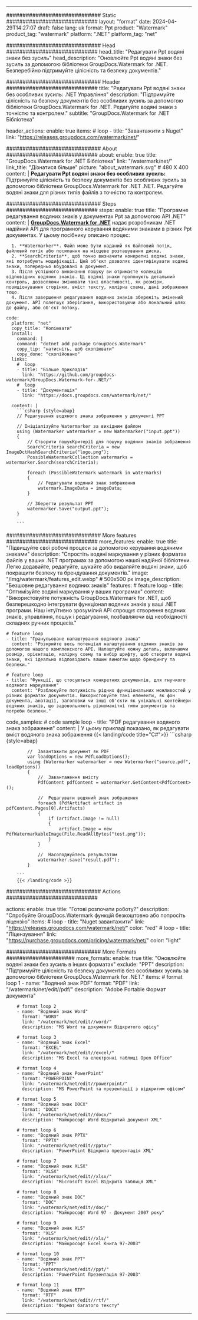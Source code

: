 
---
############################# Static ############################
layout: "format"
date:  2024-04-29T14:27:07
draft: false
lang: uk
format: Ppt
product: "Watermark"
product_tag: "watermark"
platform: ".NET"
platform_tag: "net"

############################# Head ############################
head_title: "Редагувати Ppt водяні знаки без зусиль"
head_description: "Оновлюйте Ppt водяні знаки без зусиль за допомогою бібліотеки GroupDocs.Watermark for .NET. Безперебійно підтримуйте цілісність та безпеку документів."

############################# Header ############################
title: "Редагувати Ppt водяні знаки без особливих зусиль: .NET Управління" 
description: "Підтримуйте цілісність та безпеку документів без особливих зусиль за допомогою бібліотеки GroupDocs.Watermark for .NET. Редагуйте водяні знаки з точністю та контролем."
subtitle: "GroupDocs.Watermark for .NET Бібліотека" 

header_actions:
  enable: true
  items:
    #  loop
    - title: "Завантажити з Nuget"
      link: "https://releases.groupdocs.com/watermark/net/"
      
############################# About ############################
about:
    enable: true
    title: "GroupDocs.Watermark for .NET Бібліотека"
    link: "/watermark/net/"
    link_title: "Дізнатися більше"
    picture: "about_watermark.svg" # 480 X 400
    content: |
       **Редагувати Ppt водяні знаки без особливих зусиль:** Підтримуйте цілісність та безпеку документів без особливих зусиль за допомогою бібліотеки GroupDocs.Watermark for .NET .NET. Редагуйте водяні знаки для різних типів файлів з точністю та контролем.

############################# Steps ############################
steps:
    enable: true
    title: "Програмне редагування водяних знаків у документах Ppt за допомогою API .NET"
    content: |
      **[GroupDocs.Watermark for .NET](https://products.groupdocs.com/watermark/net/)** надає розробникам .NET надійний API для програмного керування водяними знаками в різних Ppt документах. У цьому посібнику описано процес:
      
      1. **Watermarker**. Файл може бути наданий як байтовий потік, файловий потік або посилання на місцеве розташування диска.
      2. **SearchCriteria**, щоб точно визначити конкретні водяні знаки, які потребують модифікації. Цей об'єкт дозволяє ідентифікувати водяні знаки, попередньо вбудовані в документ.
      3. Після успішного виконання пошуку ви отримаєте колекцію відповідних водяних знаків. Ці водяні знаки пропонують детальний контроль, дозволяючи змінювати такі властивості, як розміри, позиціонування сторінки, вміст тексту, колірна схема, дані зображення тощо.
      4. Після завершення редагування водяних знаків збережіть змінений документ. API полегшує зберігання, використовуючи або локальний шлях до файлу, або об'єкт потоку.
   
    code:
      platform: "net"
      copy_title: "Копіювати"
      install:
        command: |
        command: "dotnet add package GroupDocs.Watermark"
        copy_tip: "натисніть, щоб скопіювати"
        copy_done: "скопійовано"
      links:
        #  loop
        - title: "Більше прикладів"
          link: "https://github.com/groupdocs-watermark/GroupDocs.Watermark-for-.NET/"
        #  loop
        - title: "Документація"
          link: "https://docs.groupdocs.com/watermark/net/"
          
      content: |
        ```csharp {style=abap}
        // Редагування водяного знака зображення у документі PPT

        // Ініціалізуйте Watermarker за вихідним файлом
        using (Watermarker watermarker = new Watermarker("input.ppt"))
        {
            // Створити пошукКритерії для пошуку водяних знаків зображення
            SearchCriteria searchCriteria = new ImageDctHashSearchCriteria("logo.png");
            PossibleWatermarkCollection watermarks = watermarker.Search(searchCriteria);

            foreach (PossibleWatermark watermark in watermarks)
            {
                // Редагувати водяний знак зображення
                watermark.ImageData = imageData;
            }

            // Зберегти результат PPT
            watermarker.Save("output.ppt");
        }
        
        ```     

############################# More features ############################
more_features:
  enable: true
  title: "Підвищуйте свої робочі процеси за допомогою керування водяними знаками"
  description: "Спростіть водяні маркування у різних форматах файлів у ваших .NET програмах за допомогою нашої надійної бібліотеки. Легко додавайте, редагуйте, шукайте або видаляйте водяні знаки, щоб покращити безпеку та брендування документів."
  image: "/img/watermark/features_edit.webp" # 500x500 px
  image_description: "Безшовне редагування водяних знаків"
  features:
    # feature loop
    - title: "Оптимізуйте водяні маркування у ваших програмах"
      content: "Використовуйте потужність GroupDocs.Watermark for .NET, щоб безперешкодно інтегрувати функціонал водяних знаків у ваші .NET програми. Наш інтуїтивно зрозумілий API спрощує створення водяних знаків, управління, пошук і редагування, позбавляючи від необхідності складних ручних процесів."

    # feature loop
    - title: "Гранульоване налаштування водяного знака"
      content: "Розкрийте весь потенціал налаштування водяних знаків за допомогою нашого комплексного API. Налаштуйте кожну деталь, включаючи розмір, орієнтацію, колірну схему та вибір шрифту, щоб створити водяні знаки, які ідеально відповідають вашим вимогам щодо брендингу та безпеки."

    # feature loop
    - title: "Функції, що стосуються конкретних документів, для гнучкого водяного маркування"
      content: "Розблокуйте потужність рідних функціональних можливостей у різних форматах документів. Використовуйте такі елементи, як фон документа, анотації, заголовки чи інші об'єкти як унікальні контейнери водяних знаків, що задовольняють різноманітні типи документів та потреби безпеки."
      
  code_samples:
    # code sample loop
    - title: "PDF редагування водяного знака зображення"
      content: |
        У цьому прикладі показано, як редагувати вміст водяного знака зображення
        {{< landing/code title="C#">}}
        ```csharp {style=abap}
        
            //  Завантажити документ як PDF
            var loadOptions = new PdfLoadOptions();
            using (Watermarker watermarker = new Watermarker("source.pdf", loadOptions))
            {
                //  Завантаження вмісту
                PdfContent pdfContent = watermarker.GetContent<PdfContent>();

                //  Редагувати водяний знак зображення
                foreach (PdfArtifact artifact in pdfContent.Pages[0].Artifacts)
                {
                    if (artifact.Image != null)
                    {
                        artifact.Image = new PdfWatermarkableImage(File.ReadAllBytes("test.png"));
                    }
                }

                //  Насолоджуйтесь результатом
                watermarker.save("result.pdf");
            }

        ```
        {{< /landing/code >}}


############################# Actions ############################

actions:
  enable: true
  title: "Готові розпочати роботу?"
  description: "Спробуйте GroupDocs.Watermark функцій безкоштовно або попросіть ліцензію"
  items:
    #  loop
    - title: "Nuget завантажити"
      link: "https://releases.groupdocs.com/watermark/net/"
      color: "red"
        #  loop
    - title: "Ліцензування"
      link: "https://purchase.groupdocs.com/pricing/watermark/net/"
      color: "light"


############################# More Formats #####################
more_formats:
    enable: true
    title: "Оновлюйте водяні знаки без зусиль в інших форматах"
    exclude: "PPT"
    description: "Підтримуйте цілісність та безпеку документів без особливих зусиль за допомогою бібліотеки GroupDocs.Watermark for .NET."
    items: 
        # format loop 1
        - name: "Водяний знак PDF"
          format: "PDF"
          link: "/watermark/net/edit//pdf/"
          description: "Adobe Portable Формат документа"

        # format loop 2
        - name: "Водяний знак Word"
          format: "WORD"
          link: "/watermark/net/edit//word/"
          description: "MS Word та документи Відкритого офісу"
          
        # format loop 3
        - name: "Водяний знак Excel"
          format: "EXCEL"
          link: "/watermark/net/edit//excel/"
          description: "MS Excel та електронні таблиці Open Office"

        # format loop 4
        - name: "Водяний знак PowerPoint"
          format: "POWERPOINT"
          link: "/watermark/net/edit//powerpoint/"
          description: "MS PowerPoint та презентації з відкритим офісом"

        # format loop 5
        - name: "Водяний знак DOCX"
          format: "DOCX"
          link: "/watermark/net/edit//docx/"
          description: "Майкрософт Word Відкритий документ XML"
          
        # format loop 6
        - name: "Водяний знак PPTX"
          format: "PPTX"
          link: "/watermark/net/edit//pptx/"
          description: "PowerPoint Відкрита презентація XML"
          
        # format loop 7
        - name: "Водяний знак XLSX"
          format: "XLSX"
          link: "/watermark/net/edit//xlsx/"
          description: "Microsoft Excel Відкрита таблиця XML"

        # format loop 8
        - name: "Водяний знак DOC"
          format: "DOC"
          link: "/watermark/net/edit//doc/"
          description: "Майкрософт Word 97 - Документ 2007 року"

        # format loop 9
        - name: "Водяний знак XLS"
          format: "XLS"
          link: "/watermark/net/edit//xls/"
          description: "Майкрософт Excel Книга 97-2003"

        # format loop 10
        - name: "Водяний знак PPT"
          format: "PPT"
          link: "/watermark/net/edit//ppt/"
          description: "PowerPoint Презентація 97-2003"

        # format loop 11
        - name: "Водяний знак RTF"
          format: "RTF"
          link: "/watermark/net/edit//rtf/"
          description: "Формат багатого тексту"

---